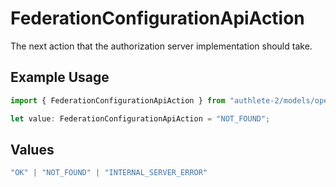 # FederationConfigurationApiAction

The next action that the authorization server implementation should take.

## Example Usage

```typescript
import { FederationConfigurationApiAction } from "authlete-2/models/operations";

let value: FederationConfigurationApiAction = "NOT_FOUND";
```

## Values

```typescript
"OK" | "NOT_FOUND" | "INTERNAL_SERVER_ERROR"
```